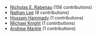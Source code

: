 * [Nicholas E. Rabenau](https://github.com/nerab) (156 contributions)
* [Nathan Lee](https://github.com/X0nic) (8 contributions)
* [Hossam Hammady](https://github.com/hammady) (1 contributions)
* [Michael Knight](https://github.com/miknight) (1 contributions)
* [Andrew Markle](https://github.com/andrewmarkle) (1 contributions)